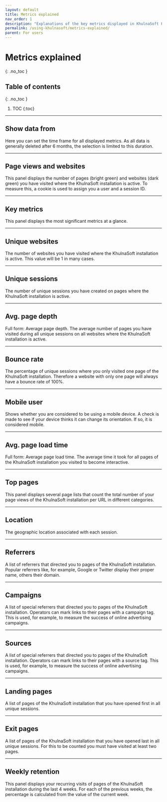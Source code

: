 ```yaml
---
layout: default
title: Metrics explained
nav_order: 1
description: "Explanations of the key metrics displayed in KhulnaSoft Fair Web Analytics."
permalink: /using-khulnasoft/metrics-explained/
parent: For users
---
```


<!--
Copyright 2020-2021 - KhulnaSoft Authors <admin@khulnasoft.com>
SPDX-License-Identifier: Apache-2.0
-->

# Metrics explained
{: .no_toc }

## Table of contents
{: .no_toc }

1. TOC
{:toc}

---

## Show data from

Here you can set the time frame for all displayed metrics. As all data is generally deleted after 6 months, the selection is limited to this duration.

---

## Page views and websites

This panel displays the number of pages (bright green) and websites (dark green) you have visited where the KhulnaSoft installation is active. To measure this, a cookie is used to assign you a user and a session ID.

---

## Key metrics

This panel displays the most significant metrics at a glance.

---

## Unique websites

The number of websites you have visited where the KhulnaSoft installation is active. This value will be 1 in many cases.

---

## Unique sessions

The number of unique sessions you have created on pages where the KhulnaSoft installation is active.

---

## Avg. page depth

Full form: Average page depth. The average number of pages you have visited during all unique sessions on all websites where the KhulnaSoft installation is active.

---

## Bounce rate

The percentage of unique sessions where you only visited one page of the KhulnaSoft installation. Therefore a website with only one page will always have a bounce rate of 100%.

---

## Mobile user

Shows whether you are considered to be using a mobile device. A check is made to see if your device thinks it can change its orientation. If so, it is considered mobile.

---

## Avg. page load time

Full form: Average page load time. The average time it took for all pages of the KhulnaSoft installation you visited to become interactive.

---

## Top pages

This panel displays several page lists that count the total number of your page views of the KhulnaSoft installation per URL in different categories.

---

## Location
The geographic location associated with each session.

---

## Referrers

A list of referrers that directed you to pages of the KhulnaSoft installation. Popular referrers like, for example, Google or Twitter display their proper name, others their domain.

---

## Campaigns

A list of special referrers that directed you to pages of the KhulnaSoft installation. Operators can mark links to their pages with a campaign tag. This is used, for example, to measure the success of online advertising campaigns.

---

## Sources

A list of special referrers that directed you to pages of the KhulnaSoft installation. Operators can mark links to their pages with a source tag. This is used, for example, to measure the success of online advertising campaigns.

---

## Landing pages

A list of pages of the KhulnaSoft installation that you have opened first in all unique sessions.

---

## Exit pages

A list of pages of the KhulnaSoft installation that you have opened last in all unique sessions. For this to be counted you must have visited at least two pages.

---

## Weekly retention

This panel displays your recurring visits of pages of the KhulnaSoft installation during the last 4 weeks. For each of the previous weeks, the percentage is calculated from the value of the current week.
